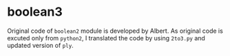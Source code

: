 # boolean3

Original code of `boolean2` module is developed by Albert. As original code is excuted only from `python2`, I translated the code by using `2to3.py` and updated version of `ply`. 


